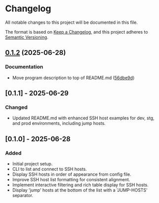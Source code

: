 # Changelog

All notable changes to this project will be documented in this file.

The format is based on [Keep a Changelog](https://keepachangelog.com/en/1.0.0/),
and this project adheres to [Semantic Versioning](https://semver.org/spec/v2.0.0.html).

## [0.1.2](https://github.com/KKamJi98/ssh-connector/compare/v0.1.1...v0.1.2) (2025-06-28)


### Documentation

* Move program description to top of README.md ([56dbe9d](https://github.com/KKamJi98/ssh-connector/commit/56dbe9da3eb3c52e8312971be4937f0fde1c7fb3))

## [0.1.1] - 2025-06-29

### Changed
- Updated README.md with enhanced SSH host examples for dev, stg, and prod environments, including jump hosts.

## [0.1.0] - 2025-06-28

### Added
- Initial project setup.
- CLI to list and connect to SSH hosts.
- Display SSH hosts in order of appearance from config file.
- Improve SSH host list formatting for consistent alignment.
- Implement interactive filtering and rich table display for SSH hosts.
- Display 'jump' hosts at the bottom of the list with a 'JUMP-HOSTS' separator.
